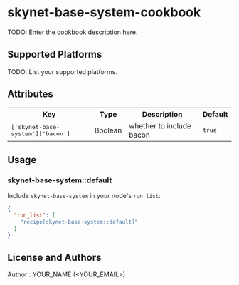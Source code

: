 # skynet-base-system-cookbook

TODO: Enter the cookbook description here.

## Supported Platforms

TODO: List your supported platforms.

## Attributes

<table>
  <tr>
    <th>Key</th>
    <th>Type</th>
    <th>Description</th>
    <th>Default</th>
  </tr>
  <tr>
    <td><tt>['skynet-base-system']['bacon']</tt></td>
    <td>Boolean</td>
    <td>whether to include bacon</td>
    <td><tt>true</tt></td>
  </tr>
</table>

## Usage

### skynet-base-system::default

Include `skynet-base-system` in your node's `run_list`:

```json
{
  "run_list": [
    "recipe[skynet-base-system::default]"
  ]
}
```

## License and Authors

Author:: YOUR_NAME (<YOUR_EMAIL>)
